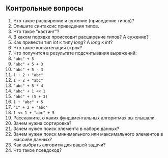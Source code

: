 ## Контрольные вопросы
1. Что такое расширение и сужение (приведение типов)?
1. Опишите синтаксис приведения типов.
1. Что такое "кастинг"?
1. В каком порядке происходит расширение типов? А сужение?
1. Как привести тип *int* к типу *long*? А *long* к *int*?
1. Что такое конкатенация строк? 
1. Что получится в результате подсчитывания выражений:
  1. `"abc" + 5`
  1. `"abc" + 5 + 3`
  1. `"abc" + 5 - 3`
  1. `1 + 2 + "abc"`
  1. `1 - 2 + "abc"`
  1. `"abc" + 5 * 4`
  1. `"abc" + 1 << 1`
  1. `"abc" + (5 + 3)`
  1. `1 + "abc" + 5`
  1. `"1" + 2 + "abc"`
  1. `1 << 1 + "abc" + 5`
1. Расскажите, о каких фундаментальных алгоритмах вы слышали.
1. Зачем нужна сортировка?
1. Зачем нужен поиск элемента в наборе данных?
1. Зачем нужен поиск минимального или максимального элементов в массиве данных?
1. Как выбрать алгоритм для вашей задачи?
1. Что такое псевдокод?
